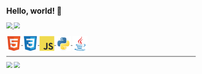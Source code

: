 ## Hello, world! 👋

<div>
  <a href="https://github.com/mathpimentel">
  <img height="160em" src="https://github-readme-stats.vercel.app/api?username=mathpimentel&show_icons=false&hide=contribs,prs&cache_seconds=86400&theme=aura_dark">
  <img height="160em" src="https://github-readme-stats.vercel.app/api/top-langs/?username=mathpimentel&layout=compact&langs_count=16&theme=aura_dark">
</div>

<div style="display: inline_block"><br>
  <img align="center" src="https://raw.githubusercontent.com/devicons/devicon/master/icons/html5/html5-original.svg" alt="HTML" width="40" height="40"/>
  <img align="center" src="https://raw.githubusercontent.com/devicons/devicon/master/icons/css3/css3-original.svg" alt="CSS" width="40" height="40"/>
  <img align="center" src="https://raw.githubusercontent.com/devicons/devicon/master/icons/javascript/javascript-original.svg" alt="JavaScript" width="40" height="40"/>
  <img align="center" src="https://raw.githubusercontent.com/devicons/devicon/master/icons/python/python-original.svg" alt="Python" width="40" height="40"/>
  <img align="center" src="https://raw.githubusercontent.com/devicons/devicon/master/icons/java/java-original.svg" alt="Java" width="40" height="40"/>  
</div>
<hr>
<div>
  <a href="#"><img src="https://img.shields.io/badge/LinkedIn-0077B5?style=for-the-badge&logo=linkedin&logoColor=white" /><a/>
  <a href="#"><img src="https://img.shields.io/badge/Gmail-D14836?style=for-the-badge&logo=gmail&logoColor=white" /><a/>
</div>
    
<!--
**mathpimentel/mathpimentel** is a ✨ _special_ ✨ repository because its `README.md` (this file) appears on your GitHub profile.
![Snake animation](https://github.com/rafaballerini/rafaballerini/blob/output/github-contribution-grid-snake.svg)


Here are some ideas to get you started:

- 🔭 I’m currently working on ...
- 🌱 I’m currently learning ...
- 👯 I’m looking to collaborate on ...
- 🤔 I’m looking for help with ...
- 💬 Ask me about ...
- 📫 How to reach me: ...
- 😄 Pronouns: ...
- ⚡ Fun fact: ...
-->
